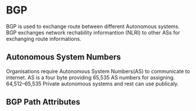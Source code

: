 # BGP 
BGP is used to exchange route between different Autonomous systems. BGP exchanges network rechability informantion (NLRI) to other ASs for exchanging route informations.

##  Autonomous System Numbers

Organisations require Autonomous System Numbers(AS) to communicate to internet. AS is a four  byte providing  65,535 AS numbers for assigning.  64,512–65,535 Private autonomous systems and rest can use publicaly.

##  BGP Path Attributes



